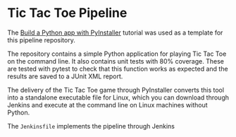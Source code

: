 # Tic Tac Toe Pipeline

The 
[Build a Python app with PyInstaller](https://jenkins.io/doc/tutorials/build-a-python-app-with-pyinstaller/)
tutorial was used as a template for this pipeline repository.

The repository contains a simple Python application for playing Tic Tac Toe on the command line. It also contains unit tests with 80% coverage. These are tested with pytest to check that this function works as expected and the results are saved to a JUnit XML report.

The delivery of the Tic Tac Toe game through PyInstaller converts this tool into a standalone executable file for Linux, which you can download through Jenkins and execute at the command line on Linux machines without Python.

The `Jenkinsfile` implements the pipeline through Jenkins

